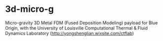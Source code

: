 # 3d-micro-g
Micro-gravity 3D Metal FDM (Fused Deposition Modeling) payload for Blue Origin, with the University of Louisville Computational Thermal &amp; Fluid Dynamics Laboratory (http://yongshenglian.wixsite.com/ctflab)
